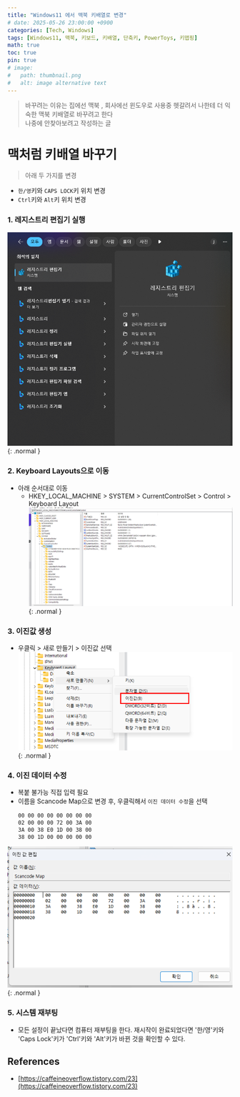 ```yaml
---
title: "Windows11 에서 맥북 키배열로 변경"
# date: 2025-05-26 23:00:00 +0900
categories: [Tech, Windows]
tags: [Windows11, 맥북, 키보드, 키배열, 단축키, PowerToys, 키맵핑]
math: true
toc: true
pin: true
# image:
#   path: thumbnail.png
#   alt: image alternative text
---
```


> 바꾸려는 이유는 집에선 맥북 , 회사에선 윈도우로 사용중 헷갈려서 나한테 더 익숙한 맥북 키배열로 바꾸려고 한다 <br>
나중에 안찾아보려고 작성하는 글

# 맥처럼 키배열 바꾸기 
> 아래 두 가지를 변경 
- `한/영`키와 `CAPS LOCK`키 위치 변경
- `Ctrl`키와 `Alt`키 위치 변경 

### 1. 레지스트리 편집기 실행 
![Desktop View](/assets/img/for_post/2025-05-25-window-1.png){: .normal }

### 2. Keyboard Layouts으로 이동
- 아래 순서대로 이동 
    - HKEY_LOCAL_MACHINE > SYSTEM > CurrentControlSet > Control > Keyboard Layout
![Desktop View](/assets/img/for_post/2025-05-25-window-2.png){: .normal }


### 3. 이진값 생성
- 우클릭 > 새로 만들기 > 이진값 선택
![Desktop View](/assets/img/for_post/2025-05-25-window-3.png){: .normal }

### 4. 이진 데이터 수정
- 복붙 불가능 직접 입력 필요
- 이름을 Scancode Map으로 변경 후, 우클릭해서 `이진 데이터 수정`을 선택 
    ```
    00 00 00 00 00 00 00 00
    02 00 00 00 72 00 3A 00
    3A 00 38 E0 1D 00 38 00
    38 00 1D 00 00 00 00 00
    ```
![Desktop View](/assets/img/for_post/2025-05-25-window-4.png){: .normal }

### 5. 시스템 재부팅 
- 모든 설정이 끝났다면 컴퓨터 재부팅을 한다. 재시작이 완료되었다면 '한/영'키와 'Caps Lock'키가 'Ctrl'키와 'Alt'키가 바뀐 것을 확인할 수 있다.


## References
- [https://caffeineoverflow.tistory.com/23](https://caffeineoverflow.tistory.com/23)
